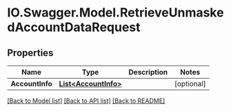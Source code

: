 # IO.Swagger.Model.RetrieveUnmaskedAccountDataRequest
## Properties

Name | Type | Description | Notes
------------ | ------------- | ------------- | -------------
**AccountInfo** | [**List&lt;AccountInfo&gt;**](AccountInfo.md) |  | [optional] 

[[Back to Model list]](../README.md#documentation-for-models) [[Back to API list]](../README.md#documentation-for-api-endpoints) [[Back to README]](../README.md)

